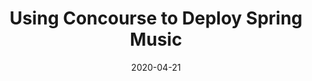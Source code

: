 ---
date: '2020-04-21'
description: 'Deploy a multi-microservice application with Concourse.

  '
lastmod: '2020-05-07'
readme: true
repo: https://github.com/Pivotal-Field-Engineering/s1p-concourse-spring-music
summary:
- Deploy a multi-microservice application with Concourse.
tags:
- CI-CD
- Spring
- Concourse
title: Using Concourse to Deploy Spring Music
topics:
- CI-CD
- Spring
---
